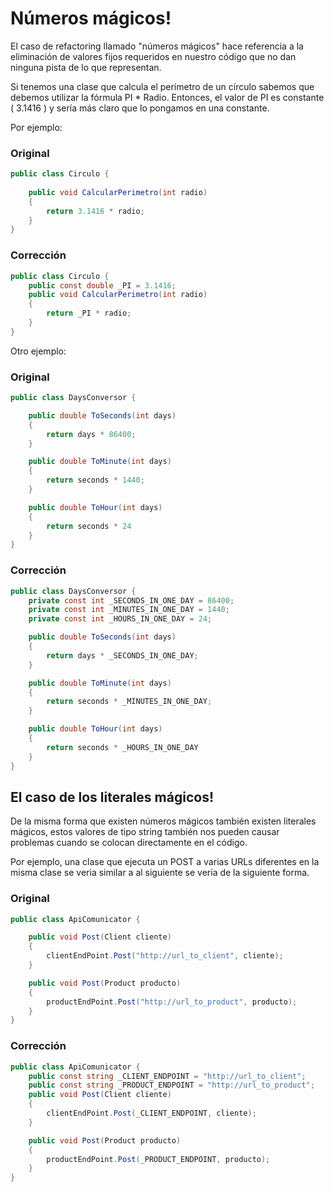  # Números mágicos!
 
El caso de refactoring llamado "números mágicos" hace referencia a la eliminación de valores fijos requeridos en nuestro código que no dan ninguna pista de lo que representan.
 
Si tenemos una clase que calcula el perímetro de un círculo sabemos que debemos utilizar la fórmula PI * Radio. Entonces, el valor de PI es constante ( 3.1416 ) y sería más claro que lo pongamos en una constante.
 
Por ejemplo:

### Original
```cs
public class Circulo {
   
    public void CalcularPerimetro(int radio) 
    {
        return 3.1416 * radio;
    }
}
```

### Corrección
```cs
public class Circulo {
    public const double _PI = 3.1416;
    public void CalcularPerimetro(int radio) 
    {
        return _PI * radio;
    }
}
```

Otro ejemplo:

### Original
```cs
public class DaysConversor {

    public double ToSeconds(int days) 
    {
        return days * 86400;
    }

    public double ToMinute(int days) 
    {
        return seconds * 1440;
    }

    public double ToHour(int days) 
    {
        return seconds * 24
    }
}
```

### Corrección
```cs
public class DaysConversor {
    private const int _SECONDS_IN_ONE_DAY = 86400;
    private const int _MINUTES_IN_ONE_DAY = 1440;
    private const int _HOURS_IN_ONE_DAY = 24;

    public double ToSeconds(int days) 
    {
        return days * _SECONDS_IN_ONE_DAY;
    }

    public double ToMinute(int days) 
    {
        return seconds * _MINUTES_IN_ONE_DAY;
    }

    public double ToHour(int days) 
    {
        return seconds * _HOURS_IN_ONE_DAY
    }
}
```
## El caso de los literales mágicos!
 
De la misma forma que existen números mágicos también existen literales mágicos, estos valores de tipo string también nos pueden causar problemas cuando se colocan directamente en el código.
 
Por ejemplo, una clase que ejecuta un POST a varias URLs diferentes en la misma clase se veria similar a al siguiente se veria de la siguiente forma.

### Original
```cs
public class ApiComunicator {

    public void Post(Client cliente) 
    {
        clientEndPoint.Post("http://url_to_client", cliente);
    }

    public void Post(Product producto) 
    {
        productEndPoint.Post("http://url_to_product", producto);
    }
}
```

### Corrección
```cs
public class ApiComunicator {
    public const string _CLIENT_ENDPOINT = "http://url_to_client";
    public const string _PRODUCT_ENDPOINT = "http://url_to_product";
    public void Post(Client cliente) 
    {
        clientEndPoint.Post(_CLIENT_ENDPOINT, cliente);
    }

    public void Post(Product producto) 
    {
        productEndPoint.Post(_PRODUCT_ENDPOINT, producto);
    }
}
```